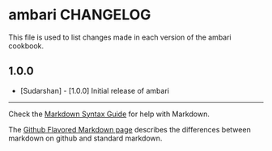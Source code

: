 ambari CHANGELOG
================

This file is used to list changes made in each version of the ambari cookbook.

1.0.0
-----
- [Sudarshan] - [1.0.0] Initial release of ambari

- - -
Check the [Markdown Syntax Guide](http://daringfireball.net/projects/markdown/syntax) for help with Markdown.

The [Github Flavored Markdown page](http://github.github.com/github-flavored-markdown/) describes the differences between markdown on github and standard markdown.
